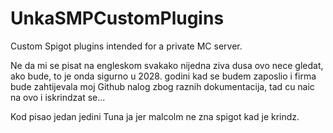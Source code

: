 # UnkaSMPCustomPlugins
Custom Spigot plugins intended for a private MC server.

Ne da mi se pisat na engleskom svakako nijedna ziva dusa ovo nece gledat, ako bude, to je onda sigurno u 2028. godini kad se budem zaposlio i firma bude zahtijevala moj Github nalog zbog raznih dokumentacija, tad cu naic na ovo i iskrindzat se...

Kod pisao jedan jedini Tuna ja jer malcolm ne zna spigot kad je krindz.
